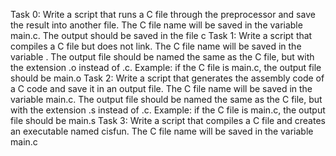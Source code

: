 Task 0: Write a script that runs a C file through the preprocessor and save the result into another file. The C file name will be saved in the variable main.c. The output should be saved in the file c
Task 1: Write a script that compiles a C file but does not link. The C file name will be saved in the variable . The output file should be named the same as the C file, but with the extension .o instead of .c. Example: if the C file is main.c, the output file should be main.o
Task 2: Write a script that generates the assembly code of a C code and save it in an output file. The C file name will be saved in the variable main.c. The output file should be named the same as the C file, but with the extension .s instead of .c. Example: if the C file is main.c, the output file should be main.s
Task 3: Write a script that compiles a C file and creates an executable named cisfun. The C file name will be saved in the variable main.c
